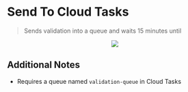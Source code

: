 # Send To Cloud Tasks

> Sends validation into a queue and waits 15 minutes until

<p align="center">
  <a href="https://github.com/luan-asym/gcp-test-playground/actions/workflows/deploy-sendtotask.http.yml">
    <img src="https://github.com/luan-asym/gcp-test-playground/actions/workflows/deploy-sendtotask.http.yml/badge.svg">
  </a>
</p>

## Additional Notes

- Requires a queue named `validation-queue` in Cloud Tasks
